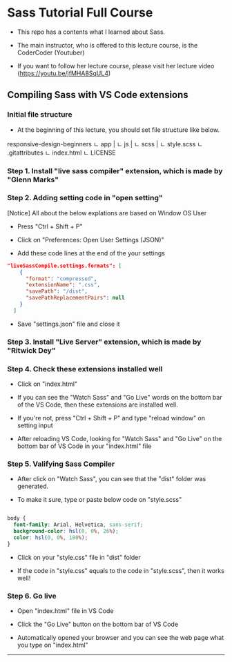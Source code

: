 # Sass Tutorial Full Course

- This repo has a contents what I learned about Sass.

- The main instructor, who is offered to this lecture course, is the CoderCoder (Youtuber)

- If you want to follow her lecture course, please visit her lecture video (https://youtu.be/jfMHA8SqUL4)


## Compiling Sass with VS Code extensions

### Initial file structure

- At the beginning of this lecture, you should set file structure like below.

responsive-design-beginners
	ㄴ app
	|	ㄴ js
	|	ㄴ scss
	|		ㄴ style.scss
	ㄴ .gitattributes
	ㄴ index.html
	ㄴ LICENSE 


### Step 1. Install "live sass compiler" extension, which is made by "Glenn Marks"


### Step 2. Adding setting code in "open setting"

\[Notice\] All about the below explations are based on Window OS User

- Press "Ctrl + Shift + P"

- Click on "Preferences: Open User Settings (JSON)"

- Add these code lines at the end of the your settings

```JSON
"liveSassCompile.settings.formats": [
    {
      "format": "compressed",
      "extensionName": ".css",
      "savePath": "/dist",
      "savePathReplacementPairs": null
    }
  ]
```

- Save "settings.json" file and close it

### Step 3. Install "Live Server" extension, which is made by "Ritwick Dey"


### Step 4. Check these extensions installed well

- Click on "index.html"

- If you can see the "Watch Sass" and "Go Live" words on the bottom bar of the VS Code, then these extensions are installed well.

- If you're not, press "Ctrl + Shift + P" and type "reload window" on setting input

- After reloading VS Code, looking for "Watch Sass" and "Go Live" on the bottom bar of VS Code in your "index.html" file

### Step 5. Valifying Sass Compiler

- After click on "Watch Sass", you can see that the "dist" folder was generated.

- To make it sure, type or paste below code on "style.scss"

```scss

body {
  font-family: Arial, Helvetica, sans-serif;
  background-color: hsl(0, 0%, 26%);
  color: hsl(0, 0%, 100%);
}

```

- Click on your "style.css" file in "dist" folder

- If the code in "style.css" equals to the code in "style.scss", then it works well!

### Step 6. Go live

- Open "index.html" file in VS Code

- Click the "Go Live" button on the bottom bar of VS Code

- Automatically opened your browser and you can see the web page what you type on "index.html"

-----------

